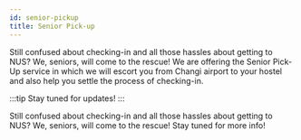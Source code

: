 ```yaml
---
id: senior-pickup
title: Senior Pick-up
---
```

Still confused about checking-in and all those hassles about getting to NUS? We, seniors, will come to the rescue! We are offering the Senior Pick-Up service in which we will escort you from Changi airport to your hostel and also help you settle the process of checking-in.

:::tip
Stay tuned for updates!
:::

Still confused about checking-in and all those hassles about getting to NUS? We, seniors, will come to the rescue! Stay tuned for more info!
